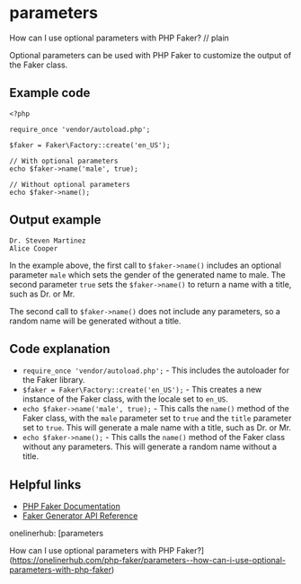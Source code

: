 # parameters

How can I use optional parameters with PHP Faker?
// plain

Optional parameters can be used with PHP Faker to customize the output of the Faker class.

## Example code

```
<?php

require_once 'vendor/autoload.php';

$faker = Faker\Factory::create('en_US');

// With optional parameters
echo $faker->name('male', true);

// Without optional parameters
echo $faker->name();
```

## Output example

```
Dr. Steven Martinez
Alice Cooper
```
In the example above, the first call to `$faker->name()` includes an optional parameter `male` which sets the gender of the generated name to male. The second parameter `true` sets the `$faker->name()` to return a name with a title, such as Dr. or Mr.

The second call to `$faker->name()` does not include any parameters, so a random name will be generated without a title.

## Code explanation

* `require_once 'vendor/autoload.php';` - This includes the autoloader for the Faker library.
* `$faker = Faker\Factory::create('en_US');` - This creates a new instance of the Faker class, with the locale set to `en_US`.
* `echo $faker->name('male', true);` - This calls the `name()` method of the Faker class, with the `male` parameter set to `true` and the `title` parameter set to `true`. This will generate a male name with a title, such as Dr. or Mr.
* `echo $faker->name();` - This calls the `name()` method of the Faker class without any parameters. This will generate a random name without a title.

## Helpful links
* [PHP Faker Documentation](https://github.com/fzaninotto/Faker#fakerproviderbaseaddress)
* [Faker Generator API Reference](https://github.com/fzaninotto/Faker#fakergenerator)

onelinerhub: [parameters

How can I use optional parameters with PHP Faker?](https://onelinerhub.com/php-faker/parameters--how-can-i-use-optional-parameters-with-php-faker)